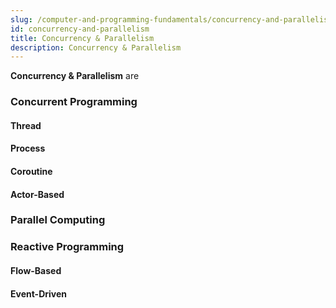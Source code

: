```yaml
---
slug: /computer-and-programming-fundamentals/concurrency-and-parallelism
id: concurrency-and-parallelism
title: Concurrency & Parallelism
description: Concurrency & Parallelism
---
```


**Concurrency & Parallelism** are

### Concurrent Programming

#### Thread

#### Process

#### Coroutine

#### Actor-Based

### Parallel Computing

### Reactive Programming

#### Flow-Based

#### Event-Driven
